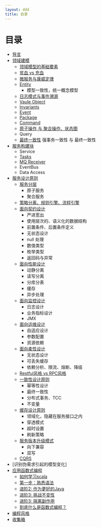 ```yaml
---
layout: ddd
title: 目录
---
```


# 目录

* [导言](readme.html)
* [领域建模](about-ddd.html)
  * [领域模型的基础要素](construct-blocks.html)
  * [贫血 vs 充血](anemia.html)
  * [微服务与康威定律](microservice.html)
  * [Entity](ling-yu-mo-xing-zhi-gou-jian-kuai/entity.md)
    * 模型一致性，统一概念模型
  * [日志模式与事件溯源](eventsourcing.html)
  * [Vaule Object](vaule-object.md)
  * [Invariants](invariants.md)
  * [Event](event.md)
  * [Package](package.md)
  * [Command](command.md)
  * [原子操作 与 聚合操作、状态图](atomic.html)
  * Query
  * [最终一致性](consistence.html) 强事务一致性 与 最终一致性
* [服务构建块](fu-wu-gou-jian-kuai.md)
  * Service
  * [Tasks](fu-wu-gou-jian-kuai/tasks.md)
  * [MQ Receiver](fu-wu-gou-jian-kuai/mq-receiver.md)
  * EventBus
  * Data Access
* [服务设计原则](patterns.html)
  * [服务分层](layer.html)
      * 原子服务
      * 聚合服务
  * [策略分离、规则引擎、流程引擎](stratage.html)
  * [面向契约设计](dbc.html)
      * 严进宽出
      * 使用层次的、语义化的数据结构
      * 前置条件、后置条件定义
      * 无状态设计
      * null 处理
      * 数值类型
      * 枚举类型
      * 返回码与异常
  * [面向性能设计](performance.html)
      * 动静分离
      * 读写分离
      * 分库分表
      * 缓存
      * 异步处理
  * [面向监控设计](monitor.html)
      * 日志设计
      * 业务指标设计
      * JMX
  * [面向运维设计]()
      * 自适应设计
      * 参数配置
      * 资源依赖
  * [面向柔性设计](resilent.html)
      * 无状态设计
      * 可丢失缓存
      * 依赖分析、限流、熔断、降级
  * [Restful风格 vs RPC风格](rest-rpc.html)
  * [一致性设计原则]()
      * 幂等性设计
      * 最终一致性
      * 分布式事务、TCC
      * 不变量
  * [缓存设计原则]()
      * 领域化，隐藏在服务接口之内
      * 穿透模式
      * 超时设置
      * 刷新策略
  * [服务版本升级模式](upgrade.html)
      * 向下兼容
      * 双写
  * [CQRS](cqrs.html)
* [识别伪需求引起的模型变化]
* [应用函数式编程](functional.html)
  * [如何学习scala](learn-scala.html)
  * [第一步：熟悉语法](learn-scala-1.html)
  * [进阶2: 作为更好的Java](learn-scala-2.html)
  * [进阶3: 挑战不变性](learn-scala-3.html)
  * [进阶3: 隔离副作用](learn-scala-4.html)
  * [到底什么是函数式编程？](ying-yong-han-shu-shi-bian-cheng/dao-di-shi-yao-shi-han-shu-shi-bian-cheng-ff1f.md)
* [编程风格](bian-cheng-feng-ge.md)
* [收集箱](drafts.html)
